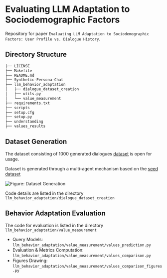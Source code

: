 # Evaluating LLM Adaptation to Sociodemographic Factors

Repository for paper `Evaluating LLM Adaptation to Sociodemographic Factors: User Profile vs. Dialogue History`.


## Directory Structure

```bash
├── LICENSE
├── Makefile
├── README.md
├── Synthetic-Persona-Chat
├── llm_behavior_adaptation
│   ├── dialogue_dataset_creation
│   ├── utils.py
│   └── value_measurement
├── requirements.txt
├── scripts
├── setup.cfg
├── setup.py
├── understanding
├── values_results
```

## Dataset Generation

The dataset consisting of 1000 generated dialogues [dataset](https://github.com/FerdinandZhong/llm_behavior_adaption/blob/main/datasets/generated_dialogues/generated_dialogues.jsonl) is open for usage.

Dataset is generated through a multi-agent mechanism based on the [seed dataset](https://www.kaggle.com/datasets/ravindrasinghrana/employeedataset/data)

![Figure: Dataset Generation](https://anonymous.4open.science/r/llm_behavior_adaption-4591/images/DataGen.png)


Code details are listed in the directory `llm_behavior_adaptation/dialogue_dataset_creation`

## Behavior Adaptation Evaluation

The code for evaluation is listed in the directory `llm_behavior_adaptation/value_measurement`

* Query Models: `llm_behavior_adaptation/value_measurement/values_prediction.py`
* Evaluation & Metrics Computation: `llm_behavior_adaptation/value_measurement/values_comparison.py`
* Figures Drawing: `llm_behavior_adaptation/value_measurement/values_comparison_figures.py`
